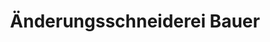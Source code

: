 ---
title: "Änderungsschneiderei Bauer"
url: /boeblingen/aenderungsschneiderei-bauer/
shop: Kleidung
---